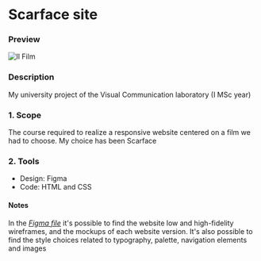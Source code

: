 # Scarface site

### Preview
![Il Film](https://github.com/Egesiapres/scarface-site/assets/1301054/453621fb-c395-4df6-a8ee-ac99e9ae2783)

### Description
My university project of the Visual Communication laboratory (I MSc year)

### 1. Scope
The course required to realize a responsive website centered on a film we had to choose. My choice has been Scarface

### 2. Tools
* Design: Figma
* Code: HTML and CSS

#### Notes
In the _[Figma file](https://www.figma.com/file/7xllf1dQo3NWMn04Jk51qw/PasinettiUmberto-873604?node-id=0%3A1)_ it's possible to find the website low and high-fidelity wireframes, and the mockups of each website version. It's also possible to find the style choices related to typography, palette, navigation elements and images
